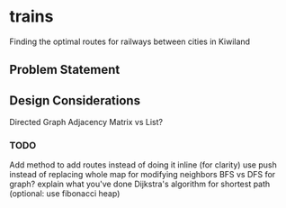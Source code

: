 # trains
Finding the optimal routes for railways between cities in Kiwiland

## Problem Statement

## Design Considerations
Directed Graph
Adjacency Matrix vs List?

### TODO
Add method to add routes instead of doing it inline (for clarity)
use push instead of replacing whole map for modifying neighbors
BFS vs DFS for graph? explain what you've done
Dijkstra's algorithm for shortest path (optional: use fibonacci heap)
